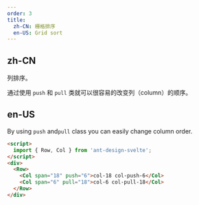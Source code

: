 ```yaml
---
order: 3
title:
  zh-CN: 栅格排序
  en-US: Grid sort
---
```


## zh-CN

列排序。

通过使用 `push` 和 `pull` 类就可以很容易的改变列（column）的顺序。

## en-US

By using `push` and`pull` class you can easily change column order.

```html
<script>
  import { Row, Col } from 'ant-design-svelte';
</script>
<div>
  <Row>
    <Col span="18" push="6">col-18 col-push-6</Col>
    <Col span="6" pull="18">col-6 col-pull-18</Col>
  </Row>
</div>
```
